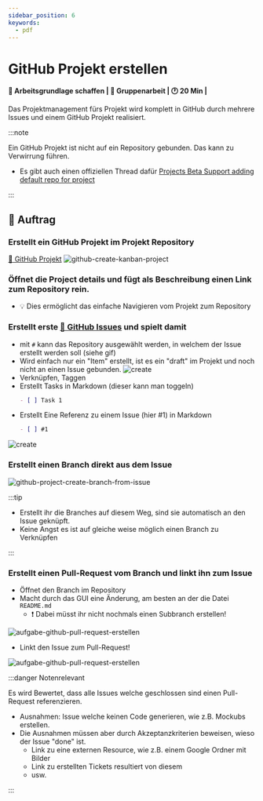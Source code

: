 ```yaml
---
sidebar_position: 6
keywords:
  - pdf
---
```


# GitHub Projekt erstellen

**:dart: Arbeitsgrundlage schaffen | :dna: Gruppenarbeit | :clock1: 20 Min |**

Das Projektmanagement fürs Projekt wird komplett in GitHub durch mehrere Issues
und einem GitHub Projekt realisiert.

:::note

Ein GitHub Projekt ist nicht auf ein Repository gebunden. Das kann zu Verwirrung
führen.

- Es gibt auch einen offiziellen Thread dafür
  [Projects Beta Support adding default repo for project](https://github.com/orgs/community/discussions/8251)

:::

## 📝 Auftrag

### Erstellt ein GitHub Projekt im Projekt Repository

[📜 GitHub Projekt](https://docs.github.com/en/issues/planning-and-tracking-with-projects/learning-about-projects/about-projects)
![github-create-kanban-project](images/github-create-kanban-project.png)

### Öffnet die **Project details** und fügt als Beschreibung einen Link zum Repository rein.

- :bulb: Dies ermöglicht das einfache Navigieren vom Projekt zum Repository

### Erstellt erste [📜 GitHub Issues](https://github.com/features/issues) und spielt damit

- mit `#` kann das Repository ausgewählt werden, in welchem der Issue erstellt
  werden soll (siehe gif)
- Wird einfach nur ein "Item" erstellt, ist es ein "draft" im Projekt und noch
  nicht an einen Issue gebunden.
  ![create](./images/github-project-create-issue.gif)
- Verknüpfen, Taggen
- Erstellt Tasks in Markdown (dieser kann man toggeln)
  ```markdown
  - [ ] Task 1
  ```
- Erstellt Eine Referenz zu einem Issue (hier #1) in Markdown
  ```markdown
  - [ ] #1
  ```

![create](./images/github-project-create-issue-2.gif)

### Erstellt einen Branch direkt aus dem Issue

![github-project-create-branch-from-issue](./images/github-project-create-branch-from-issue.jpg)

:::tip

- Erstellt ihr die Branches auf diesem Weg, sind sie automatisch an den Issue
  geknüpft.
- Keine Angst es ist auf gleiche weise möglich einen Branch zu Verknüpfen

:::

### Erstellt einen Pull-Request vom Branch und linkt ihn zum Issue

- Öffnet den Branch im Repository
- Macht durch das GUI eine Änderung, am besten an der die Datei `README.md`
  - :exclamation: Dabei müsst ihr nicht nochmals einen Subbranch erstellen!

![aufgabe-github-pull-request-erstellen](./images/github-pullrequest-erstellen.jpg)

- Linkt den Issue zum Pull-Request!

![aufgabe-github-pull-request-erstellen](./images/aufgabe-github-pull-request-erstellen.jpg)

:::danger Notenrelevant

Es wird Bewertet, dass alle Issues welche geschlossen sind einen Pull-Request
referenzieren.

- Ausnahmen: Issue welche keinen Code generieren, wie z.B. Mockubs erstellen.
- Die Ausnahmen müssen aber durch Akzeptanzkriterien beweisen, wieso der Issue
  "done" ist.
  - Link zu eine externen Resource, wie z.B. einem Google Ordner mit Bilder
  - Link zu erstellten Tickets resultiert von diesem
  - usw.

:::
